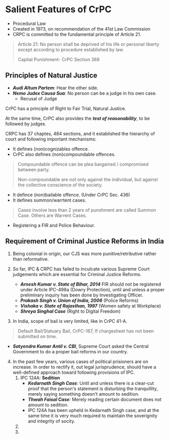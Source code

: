 # Salient Features of CrPC

- Procedural Law
- Created in 1973, on recommendation of the 41st Law Commission
- CRPC is committed to the fundamental principle of Article 21.
> Article 21: No person shall be deprived of his life or personal liberty except according to procedure established by law.
>
> Capital Punishment- CrPC Section 368


## Principles of Natural Justice
- **_Audi Altum Partem_**:  Hear the other side.
- **_Nemo Judex Causa Sua_**:  No person can be a judge in his own case.
  - Recusal of Judge

CrPC has a principle of Right to Fair Trial, Natural Justice.

At the same time, CrPC also provides the **_test of reasonability_**, to be followed by judges.

CRPC has 37 chaptes, 484 sections, and it established the hierarchy of court and following important mechanisms:
- It defines (non)cognizables offence.
- CrPC also defines (non)compoundable offences.
> Compoundable offence can be plea bargained / compromised between party.
> 
> Non-compoundable are not only against the individual, but against the collective conscience of the society.  
- It defince (non)bailable offence. (Under CrPC Sec. 436)
- It defines summon/warrtent cases.
> Cases involve less than 2 years of punshment are called Summon Case. Others are Warrent Cases.
- Registering a FIR and Police Behaviour.


## Requirement of Criminal Justice Reforms in India

1. Being colonial in origin, our CJS was more punitive/retributive rather than reformative.

2. So far, IPC & CRPC has failed to inculcate various Supreme Court judgements which are essential for Criminal Justice Reforms.

   - **_Arnesh Kumar v. State of Bihar, 2014_** FIR should not be registered under Article IPC-498a (Dowry Protection), until and unless a proper preliminary inquiry has been done by Investigating Officer. 
   - **_Prakash Singh v. Union of India, 2006_** (Police Reforms)
   - **_Vishaka v. State of Rajasthan, 1997_** (Women safety at Workplace) 
   - **_Shreya Singhal Case_** (Right to Digital Freedom)

3. In India, scope of bail is very limited, like in CrPC 41-A. 
  > Default Bail/Statuary Bail, CrPC-167, If chargesheet has not been submitted on time.
  - **_Satyendra Kumar Antil v. CBI_**, Supreme Court asked the Central Government to do a proper bail reforms in our country.

4. In the past few years, various cases of political prisioners are on increase. In order to rectify it, out legal jurisprudence, should have a well-defined approach toward following provisions of IPC.
   1. IPC 124A: **Sedition** 
      - _**Kedarnath Singh Case**:_ Until and unless there is a clear-cut proof that the person's statement is disturbing the tranquillity, merely saying something doesn't amount to sedition.
      - _**Thwah Faisal Case**:_ Merely reading certain document does not amount to sedition.
      - IPC 124A has been upheld in Kedarnath Singh case, and at the same time it is very much required to maintain the soverignity and integrity of socity. 
   2. 
   3.



























